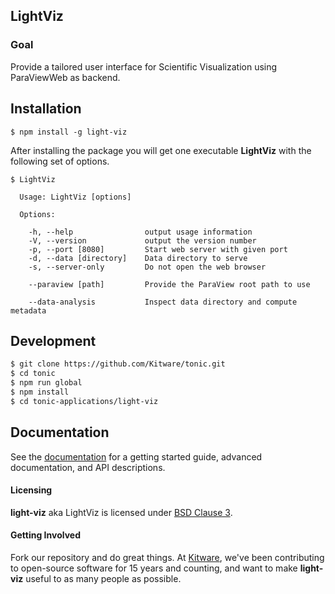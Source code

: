 ## LightViz ##

### Goal ###

Provide a tailored user interface for Scientific Visualization using ParaViewWeb as backend.

## Installation

```
$ npm install -g light-viz
```

After installing the package you will get one executable **LightViz** with
the following set of options.

```
$ LightViz

  Usage: LightViz [options]

  Options:

    -h, --help                output usage information
    -V, --version             output the version number
    -p, --port [8080]         Start web server with given port
    -d, --data [directory]    Data directory to serve
    -s, --server-only         Do not open the web browser

    --paraview [path]         Provide the ParaView root path to use

    --data-analysis           Inspect data directory and compute metadata
```

## Development

```sh
$ git clone https://github.com/Kitware/tonic.git
$ cd tonic
$ npm run global
$ npm install
$ cd tonic-applications/light-viz
```

## Documentation

See the [documentation](https://kitware.github.io/light-viz) for a
getting started guide, advanced documentation, and API descriptions.

#### Licensing

**light-viz** aka LightViz is licensed under [BSD Clause 3](LICENSE).

#### Getting Involved

Fork our repository and do great things. At [Kitware](http://www.kitware.com),
we've been contributing to open-source software for 15 years and counting, and
want to make **light-viz** useful to as many people as possible.
